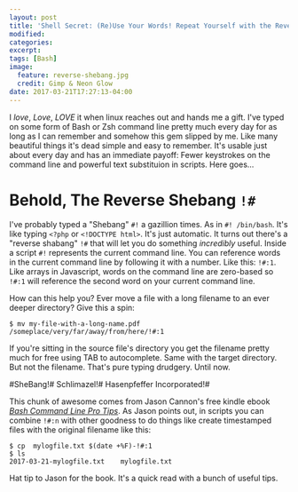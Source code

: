 ```yaml
---
layout: post
title: 'Shell Secret: (Re)Use Your Words! Repeat Yourself with the Reverse SheBang'
modified:
categories:
excerpt:
tags: [Bash]
image:
  feature: reverse-shebang.jpg
  credit: Gimp & Neon Glow
date: 2017-03-21T17:27:13-04:00
---
```

I *love*, *Love*, *LOVE* it when linux reaches out and hands me a gift. I've typed on some form of Bash or Zsh command line pretty much every day for as long as I can remember and somehow this gem slipped by me. Like many beautiful things it's dead simple and easy to remember. It's usable just about every day and has an immediate payoff: Fewer keystrokes on the command line and powerful text substituion in scripts. Here goes...

# Behold, The Reverse Shebang `!#`

I've probably typed a "Shebang"  `#!` a gazillion times.  As in `#! /bin/bash`.  It's like typing `<?php` or `<!DOCTYPE html>`. It's just automatic. It turns out there's a "reverse shabang" `!#` that will let you do something *incredibly* useful. Inside a script `#!` represents the current command line. You can reference words in the current command line by following it with a number. Like this: `!#:1`. Like arrays in Javascript, words on the command line are zero-based so `!#:1` will reference the second word on your current command line.

How can this help you?  Ever move a file with a long filename to an ever deeper directory?  Give this a spin:

````
$ mv my-file-with-a-long-name.pdf /someplace/very/far/away/from/here/!#:1
````

If you're sitting in the source file's directory you get the filename pretty much for free using TAB to autocomplete. Same with the target directory. But not the filename. That's pure typing drudgery. Until now.

#SheBang!\# Schlimazel!\# Hasenpfeffer Incorporated!\#

This chunk of awesome comes from Jason Cannon's free kindle ebook [*Bash Command Line Pro Tips*](https://www.amazon.com/Bash-Command-Line-Pro-Tips-ebook/dp/B00K53EO3G). As Jason points out, in scripts you can combine `!#:n` with other goodness to do things like create timestamped files with the original filename like this:

    $ cp  mylogfile.txt $(date +%F)-!#:1
    $ ls
    2017-03-21-mylogfile.txt    mylogfile.txt



Hat tip to Jason for the book. It's a quick read with a bunch of useful tips.


